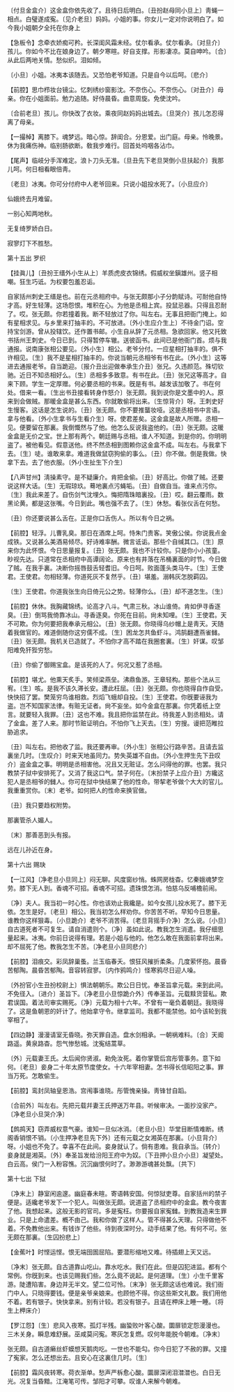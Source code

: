 <!-- { "loadSidebar": true } -->
〔付旦金盒介〕这金盒你依先收了。且待日后明白。〔丑扮赵母同小旦上〕靑蝇一相点。白璧遂成寃。〔见介老旦〕妈妈。小姐的事。你女儿一定对你说明白了。如今我小姐朝夕全托在你身上 

【急板令】念牵衣娇痴可矜。长深闺风霜未经。仗尔看承。仗尔看承。〔对旦介〕孩儿。你如今不比在娘身边了。朝夕寒暄。好自支撑。形影凄凉。莫自呻吟。〔合〕从此后两地关情。愁似织。泪如倾。

〔小旦〕小姐。冰夷本该随去。又恐怕老爷知道。只是自今以后呵。〔悲介〕 

【前腔】思巾栉妆台镜尘。忆刺绣纱窗影沈。不奈伤心。不奈伤心。〔对丑介〕母亲。你在小姐面前。勉力追随。好侍晨昏。曲意周旋。免使沈吟。

〔合前老旦〕孩儿。你快改了衣妆。乘夜同赵妈妈出城去。〔旦哭介〕孩儿怎忍得离了母亲。 

【一撮棹】离膝下。魂梦远。暗心惊。辞闺合。分恩爱。出门庭。母亲。怜晚景。休为我痛伤神。临别肠欲断。敎我步难行。回首处呜咽各沾巾。

【尾声】临岐分手浑难定。浪卜刀头无准。〔旦丑先下老旦哭倒小旦扶起介〕我那儿呵。何日相看眼倍靑。

〔老旦〕冰夷。你可分付府中人老爷回来。只说小姐投水死了。〔小旦应介〕 

仙娥终去月难留。

一别心知两地秋。

无复绮罗娇白日。

寂寥灯下不胜愁。 

第十五出
罗织

【挂眞儿】〔丑扮王缙外小生从上〕羊质虎皮衣锦绣。假威权坐鎭雄州。竖子相嘲。狂生巧诋。为权要包羞忍诟。

自家括州刺史王缙是也。前在元丞相府中。与张无颇那小子分韵赋诗。可耐他自恃才高。好生轻薄。这场怨恨。堆积在心。为他是丞相上宾。投鼠忌器。只得且忍耐了。哎。张无颇。你若撞着我。断不轻放过了你。叫左右。无事且把衙门掩上。如有星相求见。与乡里来打抽丰的。不可放进。〔外小生应介生上〕不待金门诏。空持宝剑游。曾从投辖饮。还作置书邮。小生自从辞了元丞相。急欲回家。他又托致书括州王刺史。今日已到。只得暂停车辙。送彼函书。此间已是他衙门首。烦与我通报。说南康张相公要见。〔外小生〕相公。老爷分付。一应星相打抽丰的。俱不许相见。〔生〕我不是星相打抽丰的。你说当朝元丞相爷有书在此。〔外小生〕这等进去通报老爷。自当跪迎。〔报介丑出迎做奉承生介丑〕张兄。久违颜范。殊切钦驰。近日不知丞相好么。〔生〕丞相多多致意。有书在此。〔丑〕张兄这等高才。自来下顾。学生一定厚赠。何必要丞相的书来。旣是有书。越发该加敬了。书在何处。借来一看。〔生出书丑接看转身作怒介〕张无颇。我到说你是文墨中的人。原来到会做贼。那暖金盒是甚么东西。你就敢偷将出来。〔生惊背介〕呀。王刺史好生慢客。这话是怎生说的。〔丑〕张无颇。你不要推蠪妆哑。这是丞相书中言语。拿与他看。〔外小生拿书与生看介生〕呀。使君差矣。这金盒是故人所赠。丞相一见。便要留在那裏。我倒慨然与了他。他怎么反说我盗他的。〔丑〕张无颇。这暖金盒是无价之宝。世上那有两个。朝廷赐与丞相。谁人不知道。到是你的。你明明盗了。被他看见。假意送他。终不然丞相到图赖你这金盒不成。叫左右。与我拿下去。〔生〕唗。谁敢来拿。难道我做鼠窃狗偷的事么。〔丑〕你不做。倒是我做。快拿下去。去了他衣服。〔外小生扯生下介生〕 

【八声甘州】淸操素守。是不疑廉介。肯把金偷。〔丑〕好高比。你做了贼。还要说这样大话。〔生〕无瑕琼玖。蓦地裏点污蝇垢。〔丑〕自做自当。谁来点污你。〔生〕我此来差了。自伤剑气沈埋久。悔把隋珠暗裏投。〔丑〕哎。翻云覆雨。数黑论黄。都是这张嘴。今日到此。嘴也强不去了。〔生〕休愁。看张仪舌在何愁。

〔丑〕你还要说甚么舌在。正是你口舌伤人。所以有今日之祸。 

【前腔】轻浮。儿曹乳臭。那日在酒席上呵。恃朱门贵客。笑傲公侯。你说我点金成铁。又说甚么美酒易倾尽。好诗难率酬。微言诋诟。那些个自缄其口。〔生〕原来你为此怀恨。今日思量报复。〔丑〕张无颇。我也不计较你。只是你小小孩童。眇视先达。只道常在丞相府中高谭阔论。原来也有井落在吊桶裏面的时节。今日做了贼。在我手裏。决断你摇唇鼓舌轻耆旧。今日呵。败面蓬头类马牛。〔生〕王使君。王使君。勿相轻薄。你道死灰不复然乎。〔丑〕堪羞。溺韩灰怎脱羁囚。

〔生〕王使君。你道我张生向日倚元公之势。轻薄你么。〔丑〕却不道怎生。〔生〕 

【前腔】休休。我胸藏锦绣。论高才八斗。气肃三秋。冰山谁倚。肯如伊寻香逐臭。〔丑〕倒骂我倚靠冰山。寻香逐臭。你死在目前。尙未知哩。〔生〕王使君。天不可欺。你为何要把我奉承元相公。〔丑〕张无颇。你晓得乌纱帽上是靑天。天随着我做官的。难道倒随你这穷儒不成。〔生〕困龙怎共鱼虾斗。鸿鹄翻遭燕雀雠。〔丑〕张无颇。我机关已造就了。不怕你才高不踏在我圈套裏。〔生〕奸谋。叹邹阳难免犴狴穷愁。

〔丑〕你偷了御赐宝盒。是该死的人了。何况又惹了丞相。 

【前腔】堪尤。他熏天炙手。笑倾梁燕垒。沸鼎鱼游。王章轻构。那些个法从三宥。〔生〕咳。是我不该久滞长安。遭此枉屈。〔丑〕张无颇。你也晓得自作自受。快快招了罢。樊笼穷鸟谁相救。烈熖飞蛾却自投。〔生〕王使君。你旣要诬我为盗。岂不知国家法律。有赃无证者。尙不妄坐。如今金盒在那裏。你凭着纸上空言。就要轻入我罪。〔丑〕这也不难。我且把你监禁在此。待我差人到丞相处。请了金盒。差了人来。那时节赃证明白。不怕你飞上天去。〔生〕穷搜。谩把范睢拉胁追求。

〔丑〕叫左右。把他收了监。我还要再审。〔外小生〕张相公行路辛苦。且请去监裏坐几时。〔生叹介〕时来天地虽同力。势失英雄不自由。〔外小生押生先下丑叹介〕盗金盒之事。明明是丞相害他。况且又无赃证。怎么问得他的罪。也罢。我只教禁子狱中安排死了。又消了我这口气。禁子何在。〔末扮禁子上应介丑〕方纔这犯人是丞相爷的雠人。你可在狱中快结果了他的性命。带挈老爷做个大大的官儿。我重重赏你。〔末〕老爷。如何把人的性命来换官做。 

〔丑〕我只要趋权附势。

那裏管杀人媚人。

〔末〕那善恶到头有报。

远在儿孙近在身。 

第十六出
赐玦

【一江风】〔净老旦小旦同上〕闷无聊。风度窗纱悄。蛛网房栊杳。忆秦娥魂梦空劳。膝下无人到。香魂不可招。香魂不可招。遗珠恨怎消。怕慈乌反哺檐前闹。

〔净〕夫人。我当初一时心性。你也该劝止我纔是。如今女孩儿投水死了。膝下无依。怎生是好。〔老旦〕相公。我当初怎么样劝你。你苦苦不听。早知今日思量。谁教你这样狠毒。〔小旦跪介〕老爷不消苦得。〔老旦背摇手介净〕怎么说。〔小旦〕自古道死者不可复生。请自消遣则个。〔净〕虽如此说。教我怎生消遣。我仔细思量起来。冰夷。你前日说得有理。若是小姐与他的。他怎么敢在我面前拿将出来。却不屈死了他。教我怎生不苦。〔净老旦小旦同悲介〕 

【前腔】泪痕交。彩凤辞巢蚤。兰玉临春夭。恨狂风摧折柔条。几度萦怀抱。晨昏苦郁陶。晨昏苦郁陶。音容转寂寥。〔内作鸦鸣介〕怪寒鸦尽日迎人噪。

〔外扮官小生丑扮校尉上〕惧法朝朝乐。欺公日日忧。奉圣旨拿元载。来到此间。不免径入。〔进介〕圣旨下。〔净老旦小旦惊跪介外〕传奉圣旨。元载黩货营私。欺君误国。着法司审实赐死。〔净〕元载为相十六年。不曾有一毫负着朝廷。我晓得了。这是鱼朝恩的奸计了。他始拿守令。继拿监司。我都不能禁他。如今该轮到我宰相了。 

【四边静】漫漫请室无昏晓。弥天罪自造。盘水剑相承。一朝祸难料。〔合〕天阍路遥。黄泉路杳。怨气惨愁城。沈寃结蒿草。

〔外〕元载妻王氏。太后闻你贤淑。勑免汝死。着你掌管后宫彤管事务。意下如何。〔老旦〕妾身二十年太原节度使女。十六年宰相妻。怎书得长信昭阳之事。罪当万死。怎敢偷生。 

【前腔】鸾封凤轴皇恩浩。宫闱事谁晓。彤管愧亲操。靑锋甘自蹈。

〔合前外〕叫左右。先把元载幷妻王氏押送万年县。听候审决。一面抄没家产。〔净老旦小旦哭介净〕 

【鹧鸪天】窃弄威权意气豪。谁知一旦似冰消。〔老旦小旦〕华堂目断情难断。绣阁香销恨不销。〔小生押净老旦先下外〕还有元载之女湘英在那裏。〔小旦背介〕呀。小姐也不免了。幸喜不在此间。妾身就认了。倘有患难。我自承当。〔转介〕妾身就是湘英。〔外〕奉圣旨发给汾阳王府中为奴。〔下丑押小旦介小旦〕凝望处。白云高。侯门一入粉容憔。沉沉幽恨何时了。渺渺游魂甚处飘。〔共下〕 

第十七出
下狱

〔净末上〕静室闲逾邃。幽庭春未暄。寄语韩安国。何惊狱吏尊。自家括州的禁子便是。适纔老爷发下一个犯人。叫做张无颇。说道盗了丞相府中的金盒。教今夜害了他。我想起来。这般无影的官司。多是寃枉。你要报自家寃雠。到教我造来生罪业。只是上命遣差。槪不由己。我和你做了这样人。管不得甚么天理。只得做他不着。不免教他出来。有钱诈了他些。待到夜深时分。动手结果了他。有何不可。张无颇在那裏。〔生囚扮悲上〕 

【金蕉叶】时悭运悭。恨无端囹圄屈陷。要潜形缩地又难。待插翅上天又远。

〔净末〕张无颇。自古道靠山吃山。靠水吃水。我们在此。但是囚犯进监。都有个常例。你旣到来。也该见赐我们些。怎么竟不说起。是何道理。〔生〕小生千里客游。陡遭陷害。身边并无半文。望二位可怜。〔末净〕张无颇这话也难说。我们衙门中人。只晓得要钱。便是亲爷亲娘来。也顾他不得。你这些斯文礼数。我们用他不着。若有银子。快快拿来。别有计较。若没有银子。且请在柙床上睡一睡。〔将生上柙床介〕 

【罗江怨】〔生〕悲风入夜寒。孤灯半残。幽蛩败叶客心酸。圜扉锁定怨漫漫也。三木关身。瞬息难舒展。巫咸莫问寃。寒灰怎复燃。叹何年能脱今朝难。〔净末〕 

张无颇。自古道癞丝虾蟆想天鹅肉吃。一世也不能勾。你今日犯了不赦的罪。又撞了寃家。怎么还想出去。且安心在这裏住几时。〔生〕 

【前腔】霜风夜转寒。荷衣渐单。愁声严柝愈心酸。圜扉深闭泪澘澘也。白日无光。况复当昏黯。江淹笔可传。邹阳才可攀。叹谁人来解今朝难。

